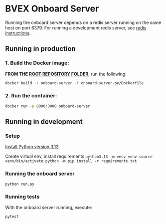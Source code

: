 # BVEX Onboard Server

Running the onboard server depends on a redis server running on the same host on port 6379. For running a development redis server, see [redis instructions](../bcp-redis-client/python/README.md).

## Running in production

### 1. Build the Docker image:
**FROM THE [ROOT REPOSITORY FOLDER](../)**, run the following:
```bash
docker build -t onboard-server -f onboard-server-py/Dockerfile .
```
### 2. Run the container:
```bash
docker run -p 8000:8000 onboard-server
```

## Running in development

### Setup

[Install Python version 3.13](../python-instructions.md)

Create virtual env, install requirements
`python3.13 -m venv venv
source venv/bin/activate
python -m pip install -r requirements.txt
`

### Running the onboard server
```
python run.py
```

### Running tests
With the onboard server running, execute:
```
pytest
```
